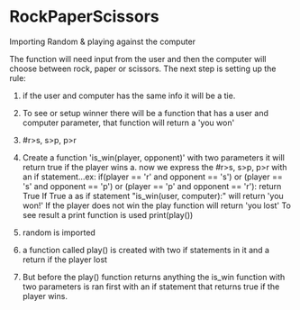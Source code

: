 # RockPaperScissors
Importing Random &amp; playing against the computer 

The function will need input from the user and then the computer will choose between rock, paper or scissors.
The next step is setting up the rule:
1. if the user and computer has the same info it will be a tie. 
2. To see or setup winner there will be a function that has a user and computer parameter, that function will return a 'you won'
3. #r>s, s>p, p>r
4. Create a function 'is_win(player, opponent)' with two parameters it will return true if the player wins
  a. now we express the #r>s, s>p, p>r with an if statement...ex: if(player == 'r' and opponent == 's') or (player == 's' and opponent == 'p') or (player == 'p' and opponent == 'r'): return True 
  If True a as if statement "is_win(user, computer):" will return 'you won!' If the player does not win the play function will return 'you lost'
  To see result a print function is used print(play())
  
  1. random is imported
  2. a function called play() is created with two if statements in it and a return if the player lost
  3. But before the play() function returns anything the is_win function with two parameters is ran first with an if statement that returns true if the player wins. 
